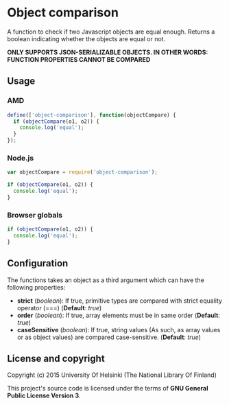 # Object comparison

A function to check if two Javascript objects are equal enough. Returns a boolean indicating whether the objects are equal or not.

**ONLY SUPPORTS JSON-SERIALIZABLE OBJECTS. IN OTHER WORDS: FUNCTION PROPERTIES CANNOT BE COMPARED**

## Usage

### AMD

```javascript
define(['object-comparison'], function(objectCompare) {
  if (objectCompare(o1, o2)) {
    console.log('equal');
  }
});
```

### Node.js

```javascript
var objectCompare = require('object-comparison');

if (objectCompare(o1, o2)) {
  console.log('equal');
}
```

### Browser globals

```javascript
if (objectCompare(o1, o2)) {
  console.log('equal');
}
```

## Configuration

The functions takes an object as a third argument which can have the following properties:

* **strict** (*boolean*): If true, primitive types are compared with strict equality operator (===) (**Default**: *true*)
* **order** (*boolean*): If true, array elements must be in same order (**Default**: *true*)
* **caseSensitive** (*boolean*): If true, string values (As such, as array values or as object values) are compared case-sensitive. (**Default**: *true*)

## License and copyright

Copyright (c) 2015 University Of Helsinki (The National Library Of Finland)

This project's source code is licensed under the terms of **GNU General Public License Version 3**.